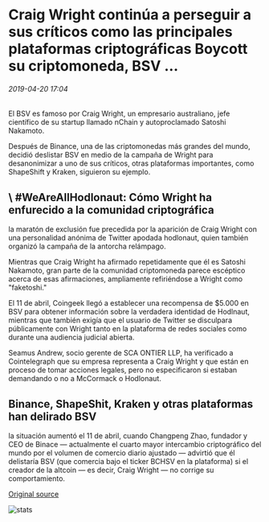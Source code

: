# Craig Wright continúa a perseguir a sus críticos como las principales plataformas criptográficas Boycott su criptomoneda, BSV ...

###### 2019-04-20 17:04

El BSV es famoso por Craig Wright, un empresario australiano, jefe científico de su startup llamado nChain y autoproclamado Satoshi Nakamoto.

Después de Binance, una de las criptomonedas más grandes del mundo, decidió deslistar BSV en medio de la campaña de Wright para desanonimizar a uno de sus críticos, otras plataformas importantes, como ShapeShift y Kraken, siguieron su ejemplo.

## \ #WeAreAllHodlonaut: Cómo Wright ha enfurecido a la comunidad criptográfica

la maratón de exclusión fue precedida por la aparición de Craig Wright con una personalidad anónima de Twitter apodada hodlonaut, quien también organizó la campaña de la antorcha relámpago.

Mientras que Craig Wright ha afirmado repetidamente que él es Satoshi Nakamoto, gran parte de la comunidad criptomoneda parece escéptico acerca de esas afirmaciones, ampliamente refiriéndose a Wright como "faketoshi."

El 11 de abril, Coingeek llegó a establecer una recompensa de $5.000 en BSV para obtener información sobre la verdadera identidad de Hodlnaut, mientras que también exigía que el usuario de Twitter se disculpara públicamente con Wright tanto en la plataforma de redes sociales como durante una audiencia judicial abierta.

Seamus Andrew, socio gerente de SCA ONTIER LLP, ha verificado a Cointelegraph que su empresa representa a Craig Wright y que están en proceso de tomar acciones legales, pero no especificaron si estaban demandando o no a McCormack o Hodlonaut.

## Binance, ShapeShit, Kraken y otras plataformas han delirado BSV

la situación aumentó el 11 de abril, cuando Changpeng Zhao, fundador y CEO de Binace — actualmente el cuarto mayor intercambio criptográfico del mundo por el volumen de comercio diario ajustado — advirtió que él delistaría BSV (que comercia bajo el ticker BCHSV en la plataforma) si el creador de la altcoin — es decir, Craig Wright — no corrige su comportamiento.

[Original source](https://cointelegraph.com/news/craig-wright-continues-to-chase-his-critics-as-major-crypto-platforms-boycott-his-cryptocurrency-bsv)

![stats](https://c.statcounter.com/11760860/0/a89fa40b/1/ "stats")